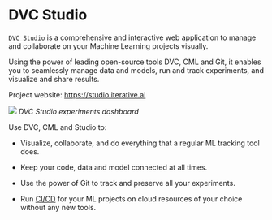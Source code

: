 # DVC Studio

[`DVC Studio`](https://studio.iterative.ai/) is a comprehensive and interactive
web application to manage and collaborate on your Machine Learning projects
visually.

Using the power of leading open-source tools DVC, CML and Git, it enables you to
seamlessly manage data and models, run and track experiments, and visualize and
share results.

Project website: https://studio.iterative.ai

![](https://static.iterative.ai/img/studio/main_v2.png) _DVC Studio experiments
dashboard_

Use DVC, CML and Studio to:

- Visualize, collaborate, and do everything that a regular ML tracking tool
  does.

- Keep your code, data and model connected at all times.

- Use the power of Git to track and preserve all your experiments.

- Run [CI/CD](https://en.wikipedia.org/wiki/CI/CD) for your ML projects on cloud
  resources of your choice without any new tools.
